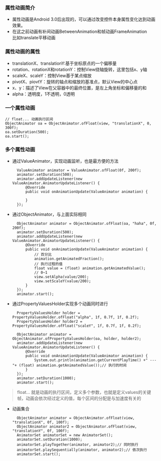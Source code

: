 ### 属性动画简介

- 属性动画是Android 3.0后出现的，可以通过改变控件本身属性变化达到动画效果。  
- 在这之前动画有补间动画BetweenAnimation和帧动画FrameAnimation  
  比如translate平移动画

### 属性动画的属性

- translationX、translationY:基于坐标原点的一个偏移量  
- rotation、rotationX和rotationY：控制View绕轴旋转，这里包括x、y轴  
- scaleX、scaleY：控制View基于某点缩放  
- pivotX、piovtY：旋转的轴点和缩放的基准点，默认View的中心点  
- x、y：描述了View在父容器中的最终位置，是左上角坐标和偏移量的和  
- alpha：透明度，1不透明，0透明  

### 一个属性动画

    // float... 动画执行区间
    ObjectAnimator oa = ObjectAnimator.ofFloat(view, "translationX", 0, 300f);
    oa.setDuration(500);
    oa.start();

### 多个属性动画

- 通过ValueAnimator，实现动画监听，也是最方便的方法  

        ValueAnimator animator = ValueAnimator.ofFloat(0f, 200f);
        animator.setDuration(500);
        animator.addUpdateListener(new ValueAnimator.AnimatorUpdateListener() {
            @Override
            public void onAnimationUpdate(ValueAnimator animation) {

            }
        });    

- 通过ObjectAnimator，与上面实际相同  

        ObjectAnimator animator = ObjectAnimator.ofFloat(oa, "haha", 0f, 200f);
        animator.setDuration(500);
        animator.addUpdateListener(new ValueAnimator.AnimatorUpdateListener() {
            @Override
            public void onAnimationUpdate(ValueAnimator animation) {
                // 百分比
                animation.getAnimatedFraction();
                // 执行过程的值
                float value = (float) animation.getAnimatedValue();
                // 0~1
                view.setAlpha(value/200);
                view.setScaleY(value/200);
            }
        });
        animator.start();

- 通过PropertyValuesHolder实现多个动画同时进行

        PropertyValuesHolder holder = PropertyValuesHolder.ofFloat("alpha", 1f, 0.7f, 1f, 0.2f);
        PropertyValuesHolder holder2 = PropertyValuesHolder.ofFloat("scaleY", 1f, 0.7f, 1f, 0.2f);

        ObjectAnimator animator = ObjectAnimator.ofPropertyValuesHolder(oa, holder, holder2);
        animator.addUpdateListener(new ValueAnimator.AnimatorUpdateListener() {
            @Override
            public void onAnimationUpdate(ValueAnimator animation) {
                System.out.println(animation.getCurrentPlayTime() +" --- "+ (float) animation.getAnimatedValue());// 执行的时间
            }
        });
        animator.setDuration(1000);
        animator.start();      

> float... 就是动画的执行区间，定义多个参数，也就是定义values的关键帧，动画会依次经过定义的值，每个区间的分配是与加速度有关的  

- 动画集合

        ObjectAnimator animator = ObjectAnimator.ofFloat(view, "translationX", 0f, 100f);
        ObjectAnimator animator2 = ObjectAnimator.ofFloat(view, "translationY", 0f, 100f);
        AnimatorSet animatorSet = new AnimatorSet();
        animatorSet.setDuration(1000);
        animatorSet.playTogether(animator, animator2);// 同时执行
        animatorSet.playSequentially(animator, animator2);// 依次执行
        animatorSet.start();